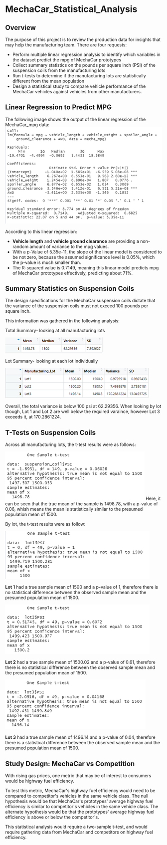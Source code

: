 # MechaCar_Statistical_Analysis

## Overview
The purpose of this project is to review the production data for insights that may help the manufacturing team. There are four requests:
- Perform multiple linear regression analysis to identify which variables in the dataset predict the mpg of MechaCar prototypes
- Collect summary statistics on the pounds per square inch (PSI) of the suspension coils from the manufacturing lots
- Run t-tests to determine if the manufacturing lots are statistically different from the mean population
- Design a statistical study to compare vehicle performance of the MechaCar vehicles against vehicles from other manufacturers. 

## Linear Regression to Predict MPG
The following image shows the output of the linear regression of the MechaCar_mpg data:
![Deliverable_1](https://github.com/baileyvo/MechaCar_Statistical_Analysis/blob/main/Images/Deliverable_1.PNG)

According to this linear regression:
- **Vehicle length** and **vehicle ground clearance** are providing a non-random amount of variance to the mpg values.
- With a p-Value of 5.35e-11, the slope of the linear model is considered to be not zero, because the assumed significance level is 0.05%, which the p-value is much smaller than.
- The R-squared value is 0.7149, meaning this linear model predicts mpg of MechaCar prototypes effectively, predicting about 71%.

## Summary Statistics on Suspension Coils
The design specifications for the MechaCar suspension coils dictate that the variance of the suspension coils must not exceed 100 pounds per square inch. 

This information was gathered in the following analysis:

Total Summary- looking at all manufacturing lots

![total_summary](https://github.com/baileyvo/MechaCar_Statistical_Analysis/blob/main/Images/Total_Summary.PNG)

Lot Summary- looking at each lot individually

![lot_summary](https://github.com/baileyvo/MechaCar_Statistical_Analysis/blob/main/Images/Lot_Summary.PNG)

Overall, the total variance is below 100 psi at 62.29356. When looking by lot though, Lot 1 and Lot 2 are well below the required varaince, however Lot 3 exceeds it, at 170.2861224.

## T-Tests on Suspension Coils
Across all manufacturing lots, the t-test results were as follows:

![total t-test](https://github.com/baileyvo/MechaCar_Statistical_Analysis/blob/main/Images/total_ttest.PNG)
Here, it can be seen that the true mean of the sample is 1498.78, with a p-value of 0.06, whish means the mean is statistically similar to the presumed population mean of 1500.

By lot, the t-test results were as follow:

![Lot1 t-test](https://github.com/baileyvo/MechaCar_Statistical_Analysis/blob/main/Images/lot1_ttest.PNG)

**Lot 1** had a true sample mean of 1500 and a p-value of 1, therefore there is no statistical difference between the observed sample mean and the presumed population mean of 1500.

![Lot2 t-test](https://github.com/baileyvo/MechaCar_Statistical_Analysis/blob/main/Images/lot2_ttest.PNG)

**Lot 2** had a true sample mean of 1500.02 and a p-value of 0.61, therefore there is no statistical difference between the observed sample mean and the presumed population mean of 1500.

![Lot3 t-test](https://github.com/baileyvo/MechaCar_Statistical_Analysis/blob/main/Images/lot3_ttest.PNG)

**Lot 3** had a true sample mean of 1496.14 and a p-value of 0.04, therefore there is a statistical difference between the observed sample mean and the presumed population mean of 1500.

## Study Design: MechaCar vs Competition
With rising gas prices, one metric that may be of interest to consumers would be highway fuel efficiency. 

To test this metric, MechaCar's highway fuel efficiency would need to be compared to competitor's vehicles in the same vehicle class. The null hypothesis would be that MechaCar's prototypes' average highway fuel efficiency is similar to competitor's vehicles in the same vehicle class. The alternate hypothesis would be that the prototypes' average highway fuel efficiency is above or below the competitor's.

This statistical analysis would require a two-sample t-test, and would require gathering data from MechaCar and competitors on highway fuel efficiency.
